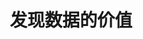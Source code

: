---
layout: home
title: 发现数据的价值
slogan: 发现数据的价值
text: 量城科技是一家为房地产企业和政府提供数据服务与决策支持的公司。我们开发数据产品，帮助客户发现数据背后的价值。
products:
  - title: 地图喵
    name: 地图喵
    desc: 地产数据云平台
    img: /product-mapmiao.png
    href: https://mapmiao.com/
  - title: 小区罗盘
    name: 小区罗盘
    desc: 小区品质评测工具
    img: /product-luopan.png
    href: https://mapmiao.com/
  - title: 数据市场
    name: 数据市场
    desc: 优质城市数据供给平台
    img: /product-data-market.png
    href: https://mapmiao.com/
  - title: 疫情地图
    name: 疫情场所地图
    desc: 小区级城市疫情地图
    img: /product-ncov-map.png
    href: https://mapmiao.com/
---
